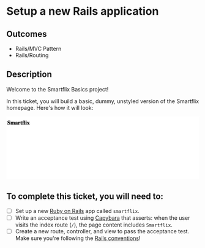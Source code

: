 # Setup a new Rails application

## Outcomes

- Rails/MVC Pattern
- Rails/Routing

## Description

Welcome to the Smartflix Basics project!

In this ticket, you will build a basic, dummy, unstyled version of the Smartflix homepage. Here's how it will look:

![Basic Smartflix page](../images/smartflix-1.png)

## To complete this ticket, you will need to:

- [ ] Set up a new [Ruby on Rails](https://guides.rubyonrails.org/) app called `smartflix`.
- [ ] Write an acceptance test using [Capybara](https://github.com/teamcapybara/capybara) that asserts: when the user visits the index route (`/`), the page content includes `Smartflix`.
- [ ] Create a new route, controller, and view to pass the acceptance test. Make sure you're following the [Rails conventions](https://guides.rubyonrails.org/routing.html)!